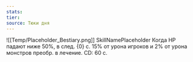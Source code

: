 ```yaml
---
stats: 
tier: 
source: Тюки дня
---
```

![[Temp/Placeholder_Bestiary.png]]
SkillNamePlaceholder
Когда HP падают ниже 50%, в след. {0} с. 15% от урона игроков и 2% от урона монстров преобр. в лечение. CD: 60 с.
